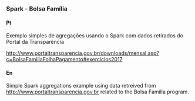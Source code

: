 ### Spark - Bolsa Família


#### Pt

Exemplo simples de agregações usando o Spark com dados retirados do Portal da Transparência

http://www.portaltransparencia.gov.br/downloads/mensal.asp?c=BolsaFamiliaFolhaPagamento#exercicios2017


#### En
Simple Spark aggregations example using data retreived from http://www.portaltransparencia.gov.br related to the Bolsa Família program.